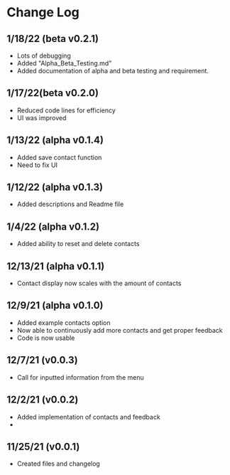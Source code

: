 # Change Log
## 1/18/22 (beta v0.2.1)
- Lots of debugging 
- Added "Alpha_Beta_Testing.md"
- Added documentation of alpha and beta testing and requirement. 
## 1/17/22(beta v0.2.0)
- Reduced code lines for efficiency
- UI was improved
## 1/13/22 (alpha v0.1.4) 
- Added save contact function 
- Need to fix UI 
## 1/12/22 (alpha v0.1.3)
- Added descriptions and Readme file
## 1/4/22 (alpha v0.1.2)
- Added ability to reset and delete contacts
## 12/13/21 (alpha v0.1.1)
- Contact display now scales with the amount of contacts
## 12/9/21 (alpha v0.1.0)
- Added example contacts option
- Now able to continuously add more contacts and get proper feedback 
- Code is now usable
## 12/7/21 (v0.0.3)
- Call for inputted information from the menu
## 12/2/21 (v0.0.2)
- Added implementation of contacts and feedback
- 
## 11/25/21 (v0.0.1)
- Created files and changelog
